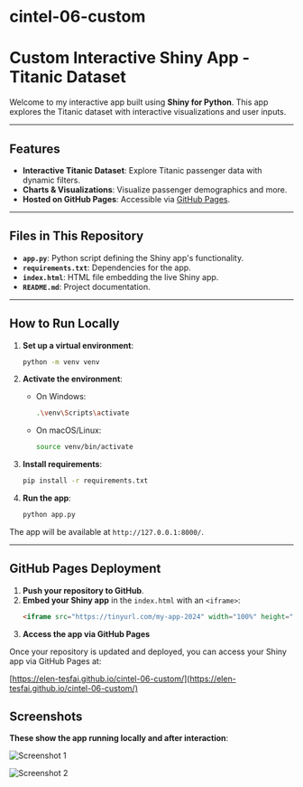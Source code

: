 # cintel-06-custom
# Custom Interactive Shiny App - Titanic Dataset

Welcome to my interactive app built using **Shiny for Python**. This app explores the Titanic dataset with interactive visualizations and user inputs.

---

## Features

- **Interactive Titanic Dataset**: Explore Titanic passenger data with dynamic filters.
- **Charts & Visualizations**: Visualize passenger demographics and more.
- **Hosted on GitHub Pages**: Accessible via [GitHub Pages](https://elen-tesfai.github.io/cintel-06-custom/).

---

## Files in This Repository

- **`app.py`**: Python script defining the Shiny app's functionality.
- **`requirements.txt`**: Dependencies for the app.
- **`index.html`**: HTML file embedding the live Shiny app.
- **`README.md`**: Project documentation.

---

## How to Run Locally

1. **Set up a virtual environment**:
    ```bash
    python -m venv venv
    ```

2. **Activate the environment**:
    - On Windows:
      ```bash
      .\venv\Scripts\activate
      ```
    - On macOS/Linux:
      ```bash
      source venv/bin/activate
      ```

3. **Install requirements**:
    ```bash
    pip install -r requirements.txt
    ```

4. **Run the app**:
    ```bash
    python app.py
    ```

The app will be available at `http://127.0.0.1:8000/`.

---

## GitHub Pages Deployment

1. **Push your repository to GitHub**.
2. **Embed your Shiny app** in the `index.html` with an `<iframe>`:
   ```html
   <iframe src="https://tinyurl.com/my-app-2024" width="100%" height="800px" frameborder="0"></iframe>
3. **Access the app via GitHub Pages** 

Once your repository is updated and deployed, you can access your Shiny app via GitHub Pages at:

[https://elen-tesfai.github.io/cintel-06-custom/](https://elen-tesfai.github.io/cintel-06-custom/)

## Screenshots

**These show the app running locally and after interaction**:

![Screenshot 1](images/Screenshot%202024-11-30%20110656.png)

![Screenshot 2](images/Screenshot%202024-11-30%20110923.png)
  ```html